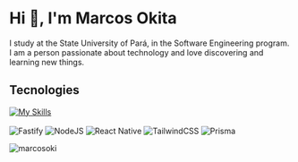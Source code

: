 <h1>Hi 👋, I'm Marcos Okita</h1>
<p>I study at the State University of Pará, in the Software Engineering program. I am a person passionate about technology and love discovering and learning new things.</p>

<h2>Tecnologies</h2>

[![My Skills](https://skillicons.dev/icons?i=html,react,css,python,javascript,typescript,prisma&perline=10)](https://skillicons.dev)<br><br>
![Fastify](https://img.shields.io/badge/fastify-%23000000.svg?style=for-the-badge&logo=fastify&logoColor=white)
![NodeJS](https://img.shields.io/badge/node.js-6DA55F?style=for-the-badge&logo=node.js&logoColor=white)
![React Native](https://img.shields.io/badge/react_native-%2320232a.svg?style=for-the-badge&logo=react&logoColor=%2361DAFB)
![TailwindCSS](https://img.shields.io/badge/tailwindcss-%2338B2AC.svg?style=for-the-badge&logo=tailwind-css&logoColor=white)
![Prisma](https://img.shields.io/badge/Prisma-3982CE?style=for-the-badge&logo=Prisma&logoColor=white)

<p><img align="center" src="https://github-readme-stats.vercel.app/api?username=marcosoki&show_icons=true&theme=dark&locale=en" alt="marcosoki" /></p>

